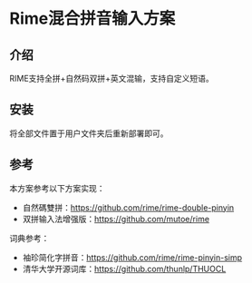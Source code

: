 # Rime混合拼音输入方案

## 介绍

RIME支持全拼+自然码双拼+英文混输，支持自定义短语。

## 安装

将全部文件置于用户文件夹后重新部署即可。

## 参考

本方案参考以下方案实现：

+ 自然碼雙拼：https://github.com/rime/rime-double-pinyin
+ 双拼输入法增强版：https://github.com/mutoe/rime

词典参考：

+ 袖珍简化字拼音：https://github.com/rime/rime-pinyin-simp
+ 清华大学开源词库：https://github.com/thunlp/THUOCL
